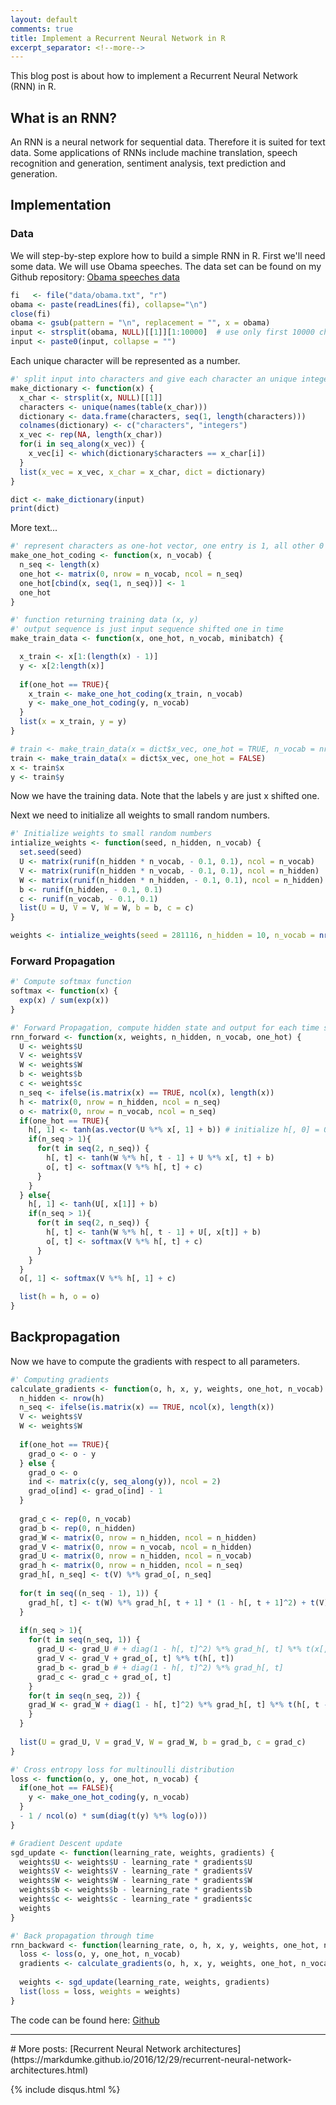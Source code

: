 ```yaml
---
layout: default
comments: true
title: Implement a Recurrent Neural Network in R
excerpt_separator: <!--more-->
---
```


This blog post is about how to implement a Recurrent Neural Network (RNN) in R.

## What is an RNN?
An RNN is a neural network for sequential data. Therefore it is suited for text data. 
Some applications of RNNs include machine translation, speech recognition and generation,
sentiment analysis, text prediction and generation.

<!--more-->

## Implementation

### Data
We will step-by-step explore how to build a simple RNN in R.
First we'll need some data. We will use Obama speeches. The data set can be found on my Github repository:
[Obama speeches data](https://github.com/markdumke/Deep-Learning-Seminar/blob/master/data/obama.txt)

```r
fi   <- file("data/obama.txt", "r")
obama <- paste(readLines(fi), collapse="\n")
close(fi)
obama <- gsub(pattern = "\n", replacement = "", x = obama)
input <- strsplit(obama, NULL)[[1]][1:10000]  # use only first 10000 characters
input <- paste0(input, collapse = "")
```

Each unique character will be represented as a number.

```r
#' split input into characters and give each character an unique integer id
make_dictionary <- function(x) {
  x_char <- strsplit(x, NULL)[[1]]
  characters <- unique(names(table(x_char)))
  dictionary <- data.frame(characters, seq(1, length(characters)))
  colnames(dictionary) <- c("characters", "integers")
  x_vec <- rep(NA, length(x_char))
  for(i in seq_along(x_vec)) {
    x_vec[i] <- which(dictionary$characters == x_char[i])
  }
  list(x_vec = x_vec, x_char = x_char, dict = dictionary)
}

dict <- make_dictionary(input)
print(dict)
```

More text...

```r
#' represent characters as one-hot vector, one entry is 1, all other 0
make_one_hot_coding <- function(x, n_vocab) {
  n_seq <- length(x)
  one_hot <- matrix(0, nrow = n_vocab, ncol = n_seq)
  one_hot[cbind(x, seq(1, n_seq))] <- 1
  one_hot
}

#' function returning training data (x, y)
#' output sequence is just input sequence shifted one in time
make_train_data <- function(x, one_hot, n_vocab, minibatch) {

  x_train <- x[1:(length(x) - 1)]
  y <- x[2:length(x)] 
  
  if(one_hot == TRUE){
    x_train <- make_one_hot_coding(x_train, n_vocab)
    y <- make_one_hot_coding(y, n_vocab)
  }
  list(x = x_train, y = y)
}

# train <- make_train_data(x = dict$x_vec, one_hot = TRUE, n_vocab = nrow(dict$dict))
train <- make_train_data(x = dict$x_vec, one_hot = FALSE)
x <- train$x
y <- train$y
```
Now we have the training data. Note that the labels y are just x shifted one.

Next we need to initialize all weights to small random numbers.

```r
#' Initialize weights to small random numbers
intialize_weights <- function(seed, n_hidden, n_vocab) {
  set.seed(seed)
  U <- matrix(runif(n_hidden * n_vocab, - 0.1, 0.1), ncol = n_vocab)
  V <- matrix(runif(n_hidden * n_vocab, - 0.1, 0.1), ncol = n_hidden)
  W <- matrix(runif(n_hidden * n_hidden, - 0.1, 0.1), ncol = n_hidden)
  b <- runif(n_hidden, - 0.1, 0.1)
  c <- runif(n_vocab, - 0.1, 0.1)
  list(U = U, V = V, W = W, b = b, c = c)
}

weights <- intialize_weights(seed = 281116, n_hidden = 10, n_vocab = nrow(dict$dict))
```


### Forward Propagation


```r
#' Compute softmax function
softmax <- function(x) {
  exp(x) / sum(exp(x))
}

#' Forward Propagation, compute hidden state and output for each time step
rnn_forward <- function(x, weights, n_hidden, n_vocab, one_hot) {
  U <- weights$U
  V <- weights$V
  W <- weights$W
  b <- weights$b
  c <- weights$c
  n_seq <- ifelse(is.matrix(x) == TRUE, ncol(x), length(x))
  h <- matrix(0, nrow = n_hidden, ncol = n_seq) 
  o <- matrix(0, nrow = n_vocab, ncol = n_seq)
  if(one_hot == TRUE){
    h[, 1] <- tanh(as.vector(U %*% x[, 1] + b)) # initialize h[, 0] = 0
    if(n_seq > 1){
      for(t in seq(2, n_seq)) {
        h[, t] <- tanh(W %*% h[, t - 1] + U %*% x[, t] + b)
        o[, t] <- softmax(V %*% h[, t] + c)
      }
    }
  } else{
    h[, 1] <- tanh(U[, x[1]] + b)
    if(n_seq > 1){
      for(t in seq(2, n_seq)) {
        h[, t] <- tanh(W %*% h[, t - 1] + U[, x[t]] + b)
        o[, t] <- softmax(V %*% h[, t] + c)
      }
    }
  }
  o[, 1] <- softmax(V %*% h[, 1] + c)

  list(h = h, o = o)
}
```
## Backpropagation
Now we have to compute the gradients with respect to all parameters.

```r
#' Computing gradients
calculate_gradients <- function(o, h, x, y, weights, one_hot, n_vocab) {
  n_hidden <- nrow(h)
  n_seq <- ifelse(is.matrix(x) == TRUE, ncol(x), length(x))
  V <- weights$V
  W <- weights$W
  
  if(one_hot == TRUE){
    grad_o <- o - y
  } else {
    grad_o <- o
    ind <- matrix(c(y, seq_along(y)), ncol = 2)
    grad_o[ind] <- grad_o[ind] - 1
  }
  
  grad_c <- rep(0, n_vocab)
  grad_b <- rep(0, n_hidden)
  grad_W <- matrix(0, nrow = n_hidden, ncol = n_hidden)
  grad_V <- matrix(0, nrow = n_vocab, ncol = n_hidden)
  grad_U <- matrix(0, nrow = n_hidden, ncol = n_vocab)
  grad_h <- matrix(0, nrow = n_hidden, ncol = n_seq)
  grad_h[, n_seq] <- t(V) %*% grad_o[, n_seq]
    
  for(t in seq((n_seq - 1), 1)) {
    grad_h[, t] <- t(W) %*% grad_h[, t + 1] * (1 - h[, t + 1]^2) + t(V) %*% grad_o[, t]
  }
  
  if(n_seq > 1){
    for(t in seq(n_seq, 1)) {
      grad_U <- grad_U # + diag(1 - h[, t]^2) %*% grad_h[, t] %*% t(x[, t])
      grad_V <- grad_V + grad_o[, t] %*% t(h[, t])
      grad_b <- grad_b # + diag(1 - h[, t]^2) %*% grad_h[, t]
      grad_c <- grad_c + grad_o[, t]
    }  
    for(t in seq(n_seq, 2)) {
    grad_W <- grad_W + diag(1 - h[, t]^2) %*% grad_h[, t] %*% t(h[, t - 1]) # false?, loss not decreasing
    }
  }
  
  list(U = grad_U, V = grad_V, W = grad_W, b = grad_b, c = grad_c)
}

#' Cross entropy loss for multinoulli distribution
loss <- function(o, y, one_hot, n_vocab) {
  if(one_hot == FALSE){
    y <- make_one_hot_coding(y, n_vocab)
  }
  - 1 / ncol(o) * sum(diag(t(y) %*% log(o)))
}

# Gradient Descent update
sgd_update <- function(learning_rate, weights, gradients) {
  weights$U <- weights$U - learning_rate * gradients$U
  weights$V <- weights$V - learning_rate * gradients$V
  weights$W <- weights$W - learning_rate * gradients$W
  weights$b <- weights$b - learning_rate * gradients$b
  weights$c <- weights$c - learning_rate * gradients$c
  weights
}

#' Back propagation through time
rnn_backward <- function(learning_rate, o, h, x, y, weights, one_hot, n_vocab) {
  loss <- loss(o, y, one_hot, n_vocab)
  gradients <- calculate_gradients(o, h, x, y, weights, one_hot, n_vocab)
  
  weights <- sgd_update(learning_rate, weights, gradients)
  list(loss = loss, weights = weights)
}
```
The code can be found here: [Github](https://github.com/markdumke/Deep-Learning-Seminar)

<hr>
# More posts:
[Recurrent Neural Network architectures](https://markdumke.github.io/2016/12/29/recurrent-neural-network-architectures.html)

{% include disqus.html %}
